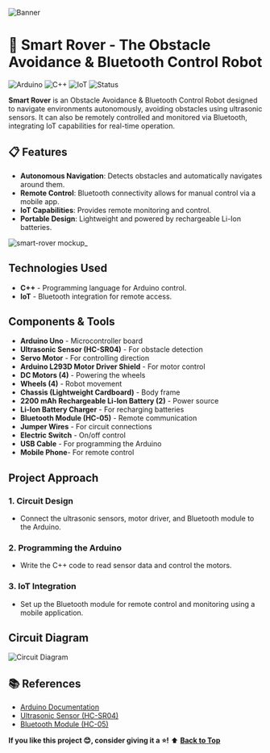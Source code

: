 <a id="top"></a>
![Banner](./assets/banner.png)

# 🤖 Smart Rover - The Obstacle Avoidance & Bluetooth Control Robot

![Arduino](https://img.shields.io/badge/Arduino-UNO-blue?logo=arduino)
![C++](https://img.shields.io/badge/Code-C%2B%2B-orange?logo=cplusplus)
![IoT](https://img.shields.io/badge/IoT-Integration-green)
![Status](https://img.shields.io/badge/Status-Active-brightgreen)

**Smart Rover** is an Obstacle Avoidance & Bluetooth Control Robot designed to navigate environments autonomously, avoiding obstacles using ultrasonic sensors. It can also be remotely controlled and monitored via Bluetooth, integrating IoT capabilities for real-time operation.

## 📋 Features

-  **Autonomous Navigation**: Detects obstacles and automatically navigates around them.
-  **Remote Control**: Bluetooth connectivity allows for manual control via a mobile app.
-  **IoT Capabilities**: Provides remote monitoring and control.
-  **Portable Design**: Lightweight and powered by rechargeable Li-Ion batteries.
  
  ![smart-rover mockup_](https://github.com/user-attachments/assets/36c6b671-6ca8-479e-821a-5be61b665a5f)

## Technologies Used

- **C++** - Programming language for Arduino control.
- **IoT** - Bluetooth integration for remote access.

## Components & Tools

- **Arduino Uno** - Microcontroller board
- **Ultrasonic Sensor (HC-SR04)** - For obstacle detection
- **Servo Motor** - For controlling direction
- **Arduino L293D Motor Driver Shield** - For motor control
- **DC Motors (4)** - Powering the wheels
- **Wheels (4)** - Robot movement
- **Chassis (Lightweight Cardboard)** - Body frame
- **2200 mAh Rechargeable Li-Ion Battery (2)** - Power source
- **Li-Ion Battery Charger** - For recharging batteries
- **Bluetooth Module (HC-05)** - Remote communication
- **Jumper Wires** - For circuit connections
- **Electric Switch** - On/off control
- **USB Cable** - For programming the Arduino
- **Mobile Phone**- For remote control

## Project Approach

### 1. Circuit Design

- Connect the ultrasonic sensors, motor driver, and Bluetooth module to the Arduino.

### 2. Programming the Arduino

- Write the C++ code to read sensor data and control the motors.

### 3. IoT Integration

- Set up the Bluetooth module for remote control and monitoring using a mobile application.

##  Circuit Diagram

![Circuit Diagram](https://github.com/user-attachments/assets/52c32b45-92f3-4104-a6d7-a31a3690595d)

## 📚 References

- [Arduino Documentation](https://www.arduino.cc/en/Guide/HomePage)
- [Ultrasonic Sensor (HC-SR04)](https://components101.com/sensors/ultrasonic-sensor-working)
- [Bluetooth Module (HC-05)](https://components101.com/wireless/hc-05-bluetooth-module)

**If you like this project 😊, consider giving it a ⭐!**
⬆️ **[Back to Top](#top)**





